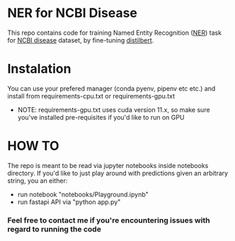# NER for NCBI Disease
This repo contains code for training Named Entity Recognition ([NER](https://en.wikipedia.org/wiki/Named-entity_recognition)) task for [NCBI disease](https://www.ncbi.nlm.nih.gov/research/bionlp/Data/disease/) dataset, by fine-tuning [distilbert](https://arxiv.org/pdf/1910.01108.pdf).

# Instalation
You can use your prefered  manager (conda pyenv, pipenv etc etc.) and install from requirements-cpu.txt or requirements-gpu.txt
* NOTE: requirements-gpu.txt uses cuda version 11.x, so make sure you've installed pre-requisites if you'd like to run on GPU

# HOW TO
The repo is meant to be read via jupyter notebooks inside notebooks directory.
If you'd like to just play around with predictions given an arbitrary string, you an either:

* run notebook "notebooks/Playground.ipynb"
* run fastapi API via "python app.py"

### Feel free to contact me if you're encountering issues with regard to running the code
